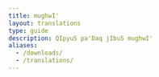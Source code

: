 ```yaml
---
title: mughwI'
layout: translations
type: guide
description: QIpyuS pa'Daq jIbuS mughwI'
aliases:
  - /downloads/
  - /translations/
---
```

